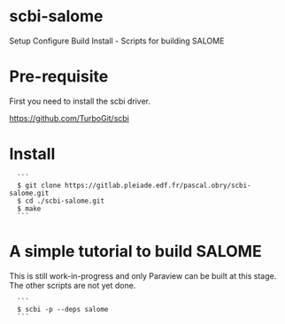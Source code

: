 # scbi-salome

Setup Configure Build Install - Scripts for building SALOME

# Pre-requisite

  First you need to install the scbi driver.

  https://github.com/TurboGit/scbi

# Install

      ```
      $ git clone https://gitlab.pleiade.edf.fr/pascal.obry/scbi-salome.git
      $ cd ./scbi-salome.git
      $ make
      ```

# A simple tutorial to build SALOME

  This is still work-in-progress and only Paraview can be built at this
  stage. The other scripts are not yet done.

      ```
      $ scbi -p --deps salome
      ```
